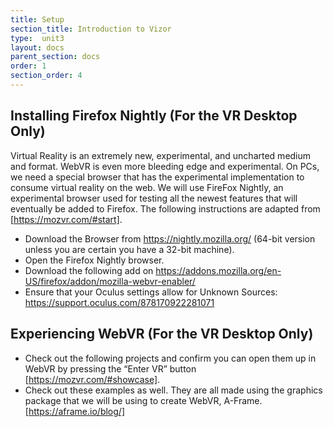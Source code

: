 ```yaml
---
title: Setup
section_title: Introduction to Vizor
type:  unit3
layout: docs
parent_section: docs
order: 1
section_order: 4
---
```


## Installing Firefox Nightly (For the VR Desktop Only)
Virtual Reality is an extremely new, experimental, and uncharted medium and format. WebVR is even more bleeding edge and experimental. On PCs, we need a special browser that has the experimental implementation to consume virtual reality on the web. We will use FireFox Nightly, an experimental browser used for testing all the newest features that will eventually be added to Firefox.  The following instructions are adapted from [https://mozvr.com/#start].

* Download the Browser from https://nightly.mozilla.org/ (64-bit version unless you are certain you have a 32-bit machine).
* Open the Firefox Nightly browser.
* Download the following add on https://addons.mozilla.org/en-US/firefox/addon/mozilla-webvr-enabler/
* Ensure that your Oculus settings allow for Unknown Sources: https://support.oculus.com/878170922281071
	
## Experiencing WebVR (For the VR Desktop Only)
* Check out the following projects and confirm you can open them up in WebVR by pressing the “Enter VR” button [https://mozvr.com/#showcase].
* Check out these examples as well. They are all made using the graphics package that we will be using to create WebVR, A-Frame. [https://aframe.io/blog/]

